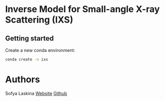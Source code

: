 # Inverse Model for Small-angle X-ray Scattering (IXS)

## Getting started

Create a new conda environment:
```bash
conda create -n ixs
```

# Authors

Sofya Laskina [Website](https://bamescience.github.io/team/sofya/index.html) [Github](https://github.com/sofyalaski/)